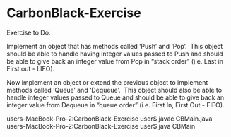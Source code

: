 # CarbonBlack-Exercise

Exercise to Do: 

Implement an object that has methods called ‘Push’ and ‘Pop’.  This object should be able to handle having integer values passed to Push and should be able to give back an integer value from Pop in “stack order” (i.e. Last in First out - LIFO).

Now implement an object or extend the previous object to implement methods called ‘Queue’ and ‘Dequeue’.  This object should also be able to handle integer values passed to Queue and should be able to give back an integer value from Dequeue in “queue order” (i.e. First In, First Out - FIFO).


users-MacBook-Pro-2:CarbonBlack-Exercise user$ javac CBMain.java
users-MacBook-Pro-2:CarbonBlack-Exercise user$ java CBMain
